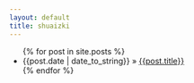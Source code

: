 ```yaml
---
layout: default
title: shuaizki 
---
```


<ul class="posts">
    {% for post in site.posts %}
        <li><span>{{post.date | date_to_string}} </span> &raquo; <a href="{{post.url}}">{{post.title}}</a></li>
    {% endfor %}
</ul>
